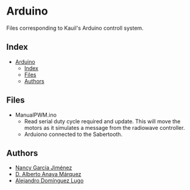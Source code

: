 # Arduino
Files corresponding to Kauil's Arduino controll system.

## Index
- [Arduino](#arduino)
  - [Index](#index)
  - [Files](#files)
  - [Authors](#authors)


## Files
- ManualPWM.ino
  - Read serial duty cycle required and update. This will move the motors as it  simulates a message from the radiowave controller.
  - Arduiono connected to the Sabertooth.

## Authors
- [Nancy García Jiménez](https://github.com/nansnova)
- [D. Alberto Anaya Márquez](https://github.com/A01379375) 
- [Alejandro Domínguez Lugo](https://github.com/AlDomL9)